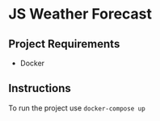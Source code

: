# JS Weather Forecast
## Project Requirements
* Docker
## Instructions
To run the project use `docker-compose up`
